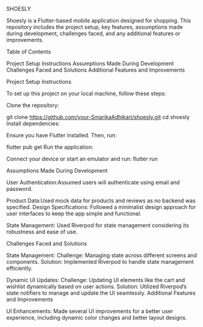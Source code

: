 SHOESLY

Shoesly is a Flutter-based mobile application designed for shopping. This repository includes the project setup, key features, assumptions made during development, challenges faced, and any additional features or improvements.

Table of Contents

Project Setup Instructions
Assumptions Made During Development
Challenges Faced and Solutions
Additional Features and Improvements

Project Setup Instructions

To set up this project on your local machine, follow these steps:

Clone the repository:

git clone https://github.com/your-SmarikaAdhikari/shoesly.git
cd shoesly
Install dependencies:

Ensure you have Flutter installed. Then, run:

flutter pub get
Run the application:

Connect your device or start an emulator and run:
flutter run

Assumptions Made During Development

User Authentication:Assumed users will authenticate using email and password.

Product Data:Used mock data for products and reviews as no backend was specified.
Design Specifications: Followed a minimalist design approach for user interfaces to keep the app simple and functional.

State Management:
Used Riverpod for state management considering its robustness and ease of use.

Challenges Faced and Solutions

State Management:
Challenge: Managing state across different screens and components.
Solution: Implemented Riverpod to handle state management efficiently.

Dynamic UI Updates:
Challenge: Updating UI elements like the cart and wishlist dynamically based on user actions.
Solution: Utilized Riverpod’s state notifiers to manage and update the UI seamlessly.
Additional Features and Improvements

UI Enhancements: Made several UI improvements for a better user experience, including dynamic color changes and better layout designs.
